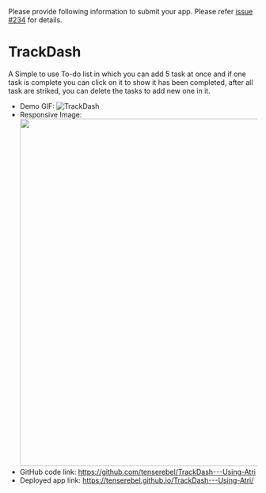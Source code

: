 Please provide following information to submit your app. Please refer [issue #234](https://github.com/Atri-Labs/atrilabs-engine/issues/234) for details.

# TrackDash 

A Simple to use To-do list in which you can add 5 task at once and if one task is complete you can click on it to show it has been completed, after all task are striked, you can delete the tasks to add new one in it. 

- Demo GIF: ![TrackDash](https://user-images.githubusercontent.com/63343297/225428186-4bc245b1-ee40-4a0d-833b-418e276a740f.gif)
- Responsive Image: <img src="https://user-images.githubusercontent.com/63343297/225428298-1b83d202-711e-46d9-aecd-afa117de5714.jpg"  width="600" height="700">
- GitHub code link: https://github.com/tenserebel/TrackDash---Using-Atri
- Deployed app link: https://tenserebel.github.io/TrackDash---Using-Atri/
